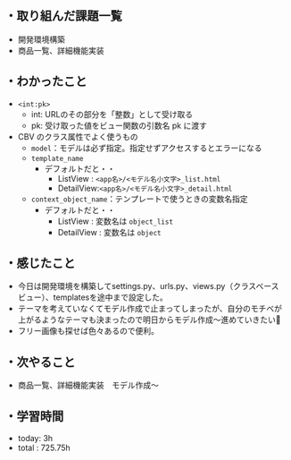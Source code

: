 ## ・取り組んだ課題一覧
- 開発環境構築
- 商品一覧、詳細機能実装

## ・わかったこと
- `<int:pk>`
  - int: URLのその部分を「整数」として受け取る
  - pk: 受け取った値をビュー関数の引数名 pk に渡す
- CBV のクラス属性でよく使うもの
  - `model`：モデルは必ず指定。指定せずアクセスするとエラーになる
  - `template_name`
    - デフォルトだと・・
      - ListView : `<app名>/<モデル名小文字>_list.html`
      - DetailView:`<app名>/<モデル名小文字>_detail.html
`
  - `context_object_name`：テンプレートで使うときの変数名指定
     - デフォルトだと・・
        - ListView : 変数名は `object_list`
       - DetailView : 変数名は `object`


## ・感じたこと
- 今日は開発環境を構築してsettings.py、urls.py、views.py（クラスベースビュー）、templatesを途中まで設定した。
- テーマを考えていなくてモデル作成で止まってしまったが、自分のモチベが上がるようなテーマも決まったので明日からモデル作成〜進めていきたい🧴
- フリー画像も探せば色々あるので便利。


## ・次やること
- 商品一覧、詳細機能実装　モデル作成〜
　
## ・学習時間
- today:  3h
- total  : 725.75h


